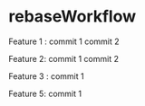 # rebaseWorkflow

Feature 1 :
    commit 1
    commit 2

Feature 2:
    commit 1
    commit 2

Feature 3 :
    commit 1

Feature 5:
    commit 1